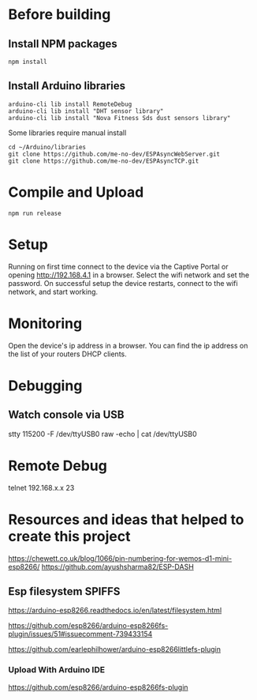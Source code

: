 # Before building

## Install NPM packages

    npm install

## Install Arduino libraries

    arduino-cli lib install RemoteDebug
    arduino-cli lib install "DHT sensor library"
    arduino-cli lib install "Nova Fitness Sds dust sensors library"

Some libraries require manual install

    cd ~/Arduino/libraries
    git clone https://github.com/me-no-dev/ESPAsyncWebServer.git
    git clone https://github.com/me-no-dev/ESPAsyncTCP.git

# Compile and Upload

    npm run release

# Setup

Running on first time connect to the device via the Captive Portal or opening http://192.168.4.1 in a browser.
Select the wifi network and set the password.
On successful setup the device restarts, connect to the wifi network, and start working.

# Monitoring

Open the device's ip address in a browser. You can find the ip address on the list of your routers DHCP clients.

# Debugging

## Watch console via USB

stty 115200 -F /dev/ttyUSB0 raw -echo | cat /dev/ttyUSB0

# Remote Debug

telnet 192.168.x.x 23

# Resources and ideas that helped to create this project

https://chewett.co.uk/blog/1066/pin-numbering-for-wemos-d1-mini-esp8266/
https://github.com/ayushsharma82/ESP-DASH

## Esp filesystem SPIFFS

https://arduino-esp8266.readthedocs.io/en/latest/filesystem.html

https://github.com/esp8266/arduino-esp8266fs-plugin/issues/51#issuecomment-739433154

https://github.com/earlephilhower/arduino-esp8266littlefs-plugin

### Upload With Arduino IDE
https://github.com/esp8266/arduino-esp8266fs-plugin